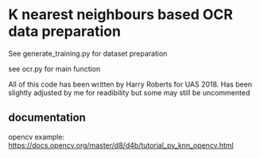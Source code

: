 
# K nearest neighbours based OCR data preparation

See generate_training.py for dataset preparation

see ocr.py for main function

All of this code has been written by Harry Roberts for UAS 2018. Has been slightly adjusted by me for readibility but some may still be uncommented

## documentation

opencv example: https://docs.opencv.org/master/d8/d4b/tutorial_py_knn_opencv.html
